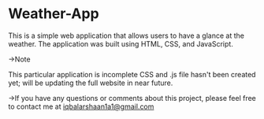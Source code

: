 # Weather-App

This is a simple web application that allows users to have a glance at the weather. The application was built using HTML, CSS, and JavaScript. 

→Note

This particular application is incomplete CSS and .js file hasn't been created yet; will be updating the full website in near future.


→If you have any questions or comments about this project, please feel free to contact me at iqbalarshaan1a1@gmail.com
